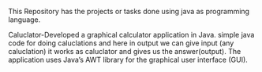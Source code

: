 This Repository has the projects or tasks done using java as programming language.

Caluclator-Developed a graphical calculator application in Java.
simple java code for doing caluclations and here in output we can give input (any caluclation) it works as caluclator and gives us the answer(output).
The application uses Java’s AWT library for the graphical user interface (GUI).

